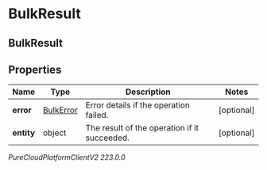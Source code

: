 # BulkResult

## BulkResult

## Properties

|Name | Type | Description | Notes|
|------------ | ------------- | ------------- | -------------|
| **error** | [BulkError](BulkError) | Error details if the operation failed. | [optional] |
| **entity** | object | The result of the operation if it succeeded. | [optional] |



_PureCloudPlatformClientV2 223.0.0_
